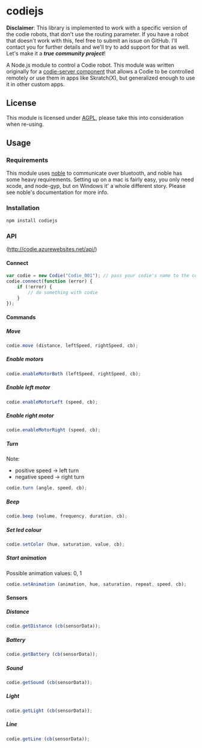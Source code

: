 # codiejs

**Disclaimer**: This library is implemented to work with a specific version of the codie robots, that don't use the routing parameter. If you have a robot that doesn't work with this, feel free to submit an issue on GitHub. I'll contact you for further details and we'll try to add support for that as well. Let's make it a ***true community project***!

A Node.js module to control a Codie robot. This module was written originally for a [codie-server component](https://github.com/zbettenbuk/codie-server)  that allows a Codie to be controlled remotely or use them in apps like Skratch(X), but generalized enough to use it in other custom apps.

## License

This module is licensed under [AGPL](https://tldrlegal.com/license/gnu-affero-general-public-license-v3-(agpl-3.0)), please take this into consideration when re-using.

## Usage

### Requirements

This module uses [noble](https://github.com/sandeepmistry/noble) to communicate over bluetooth, and noble has some heavy requirements. Setting up on a mac is fairly easy, you only need xcode, and node-gyp, but on Windows it' a whole different story. Please see noble's documentation for more info.

### Installation

```sh
npm install codiejs
```
### API
(http://codie.azurewebsites.net/api/)

#### Connect

```javascript
var codie = new Codie("Codie_001"); // pass your codie's name to the constructor
codie.connect(function (error) {
    if (!error) {
        // do something with codie
    }
});
```

#### Commands

##### Move
```javascript
codie.move (distance, leftSpeed, rightSpeed, cb);
```

##### Enable motors
```javascript
codie.enableMotorBoth (leftSpeed, rightSpeed, cb);
```

##### Enable left motor
```javascript
codie.enableMotorLeft (speed, cb);
```

##### Enable right motor
```javascript
codie.enableMotorRight (speed, cb);
```

##### Turn
Note:
- positive speed -> left turn
- negative speed -> right turn
```javascript
codie.turn (angle, speed, cb);
```

##### Beep
```javascript
codie.beep (volume, frequency, duration, cb);
```

##### Set led colour
```javascript
codie.setColor (hue, saturation, value, cb);
```

##### Start animation
Possible animation values: 0, 1
```javascript
codie.setAnimation (animation, hue, saturation, repeat, speed, cb);
```

#### Sensors

##### Distance
```javascript
codie.getDistance (cb(sensorData));
```

##### Battery
```javascript
codie.getBattery (cb(sensorData));
```

##### Sound
```javascript
codie.getSound (cb(sensorData));
```

##### Light
```javascript
codie.getLight (cb(sensorData));
```

##### Line
```javascript
codie.getLine (cb(sensorData));
```
